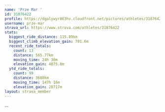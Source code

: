 ```yaml
---
name: 'Prze Mar '
id: 31876422
profile: https://dgalywyr863hv.cloudfront.net/pictures/athletes/31876422/22548952/3/large.jpg
username: prze-mar
strava_url: https://www.strava.com/athletes/31876422
stats:
  biggest_ride_distance: 115.89km
  biggest_climb_elevation_gain: 701.6m
  recent_ride_totals:
    count: 13
    distance: 565.77km
    moving_time: 24h 30m
    elevation_gain: 4875.8m
  ytd_ride_totals:
    count: 99
    distance: 3680km
    moving_time: 147h 16m
    elevation_gain: 28717m
layout: strava_member
--- 
```

...
